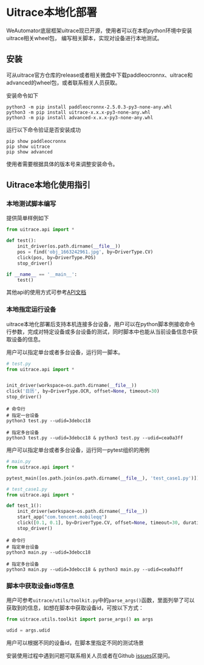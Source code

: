 # Uitrace本地化部署

WeAutomator底层框架uitrace现已开源，使用者可以在本机python环境中安装uitrace相关wheel包，
编写相关脚本，实现对设备进行本地测试。  

## 安装  

可从uitrace官方仓库的release或者相关微盘中下载paddleocronnx、uitrace和advanced的wheel包，或者联系相关人员获取。 

安装命令如下

```
python3 -m pip install paddleocronnx-2.5.0.3-py3-none-any.whl
python3 -m pip install uitrace-x.x.x-py3-none-any.whl
python3 -m pip install advanced-x.x.x-py3-none-any.whl
```

运行以下命令验证是否安装成功

```
pip show paddleocronnx
pip show uitrace
pip show advanced
```

使用者需要根据具体的版本号来调整安装命令。

## Uitrace本地化使用指引

### 本地测试脚本编写 

提供简单样例如下

```python
from uitrace.api import *

def test():
    init_driver(os.path.dirname(__file__))
    pos = find('obj_1663242961.jpg', by=DriverType.CV)
    click(pos, by=DriverType.POS)
    stop_driver()

if __name__ == '__main__':
    test()
```

其他api的使用方式可参考[API文档](./api.md)

### 本地指定运行设备 

uitrace本地化部署后支持本机连接多台设备，用户可以在python脚本例接收命令行参数，完成对特定设备或多台设备的测试，同时脚本中也能从当前设备信息中获取设备的信息。

用户可以指定单台或者多台设备，运行同一脚本。

```python
# test.py
from uitrace.api import *


init_driver(workspace=os.path.dirname(__file__))
click('日历', by=DriverType.OCR, offset=None, timeout=30)
stop_driver()
```

```shell
# 命令行
# 指定一台设备
python3 test.py --udid=3debcc18

# 指定多台设备
python3 test.py --udid=3debcc18 & python3 test.py --udid=cea0a3ff
```

用户可以指定单台或者多台设备，运行同一pytest组织的用例 

```python
# main.py
from uitrace.api import *

pytest_main([os.path.join(os.path.dirname(__file__), 'test_case1.py')])
```

```python
# test_case1.py
from uitrace.api import *

def test_1():
    init_driver(workspace=os.path.dirname(__file__))
    start_app("com.tencent.mobileqq")
    click([0.1, 0.1], by=DriverType.CV, offset=None, timeout=30, duration=0.05)
    stop_driver()
```

```shell
# 命令行
# 指定单台设备
python3 main.py --udid=3debcc18

# 指定多台设备
python3 main.py --udid=3debcc18 & python3 main.py --udid=cea0a3ff

```

### 脚本中获取设备id等信息

用户可参考`uitrace/utils/toolkit.py`中的`parse_args()`函数，里面列举了可以获取到的信息，如想在脚本中获取设备id，可按以下方式：

```python
from uitrace.utils.toolkit import parse_args() as args

udid = args.udid

```

用户可以根据不同的设备id，在脚本里指定不同的测试场景

安装使用过程中遇到问题可联系相关人员或者在Github [issues](https://github.com/WeTestQuality/WeAutomator-docs-examples/issues)区提问。

